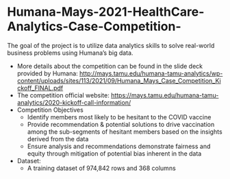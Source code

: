 # Humana-Mays-2021-HealthCare-Analytics-Case-Competition-
The goal of the project is to utilize data analytics skills to solve real-world business problems using Humana’s big data. 
* More details about the competition can be found in the slide deck provided by Humana: 
  	http://mays.tamu.edu/humana-tamu-analytics/wp-content/uploads/sites/113/2021/09/Humana_Mays_Case_Competition_Kickoff_FINAL.pdf
* The competition official website: https://mays.tamu.edu/humana-tamu-analytics/2020-kickoff-call-information/
* Competition Objectives
	* 	Identify members most likely to be hesitant to the COVID vaccine
	* 	Provide recommendation & potential solutions to drive
vaccination among the sub-segments of hesitant members
based on the insights derived from the data
	* 	Ensure analysis and recommendations demonstrate fairness and
equity through mitigation of potential bias inherent in the data
* Dataset:
	* 	A training dataset of 974,842 rows and 368 columns
